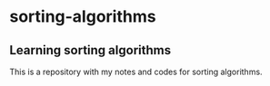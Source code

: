 # sorting-algorithms
## Learning sorting algorithms
This is a repository with my notes and codes for sorting algorithms.
